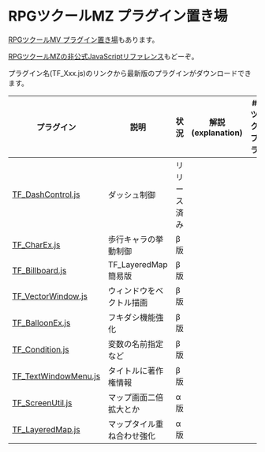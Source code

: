 # RPGツクールMZ プラグイン置き場

[RPGツクールMV プラグイン置き場](https://github.com/tonbijp/RPGMakerMV)もあります。

[RPGツクールMZの非公式JavaScriptリファレンス](https://github.com/tonbijp/RPGMakerMZ/blob/master/Reference/README.md)もどーぞ。

プラグイン名(TF_Xxx.js)のリンクから最新版のプラグインがダウンロードできます。

|プラグイン|説明|状況|解説(explanation)|#ツクプラ|
|---|---|---|---|---|
| [TF_DashControl.js](https://raw.githubusercontent.com/tonbijp/RPGMakerMZ/master/TF_DashControl.js) | ダッシュ制御 | リリース済み | |
| [TF_CharEx.js](https://raw.githubusercontent.com/tonbijp/RPGMakerMZ/master/TF_CharEx.js) | 歩行キャラの挙動制御 | β版 | |
| [TF_Billboard.js](https://raw.githubusercontent.com/tonbijp/RPGMakerMZ/master/TF_Billboard.js) | TF_LayeredMap簡易版 | β版 | |
| [TF_VectorWindow.js](https://raw.githubusercontent.com/tonbijp/RPGMakerMZ/master/TF_VectorWindow.js) | ウィンドウをベクトル描画 | β版 | |
| [TF_BalloonEx.js](https://raw.githubusercontent.com/tonbijp/RPGMakerMZ/master/TF_BalloonEx.js) | フキダシ機能強化 | β版 | |
| [TF_Condition.js](https://raw.githubusercontent.com/tonbijp/RPGMakerMZ/master/TF_Condition.js) | 変数の名前指定など | β版 | |
| [TF_TextWindowMenu.js](https://raw.githubusercontent.com/tonbijp/RPGMakerMZ/master/TF_TextWindowMenu.js) | タイトルに著作権情報 | β版 | |
| [TF_ScreenUtil.js](https://raw.githubusercontent.com/tonbijp/RPGMakerMZ/master/TF_ScreenUtil.js) | マップ画面二倍拡大とか | α版 | |
| [TF_LayeredMap.js](https://raw.githubusercontent.com/tonbijp/RPGMakerMZ/master/TF_LayeredMap.js) | マップタイル重ね合わせ強化 | α版 | |
